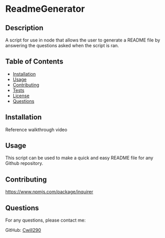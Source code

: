 # ReadmeGenerator
  
  
  
  ## Description
  
  A script for use in node that allows the user to generate a README file by answering the questions asked when the script is ran.
  
  ## Table of Contents
  
  - [Installation](#installation)
  - [Usage](#usage)
  - [Contributing](#contributing)
  - [Tests](#tests)
  - [License](#license)
  - [Questions](#questions)
  
  ## Installation
  
  Reference walkthrough video
  
  ## Usage
  This script can be used to make a quick and easy README file for any Github repository.
  
  
  ## Contributing
  
  https://www.npmjs.com/package/inquirer
  
  ## Questions
  
  For any questions, please contact me:
  
  GitHub: [Cwill290](https://github.com/Cwill290)
  
  